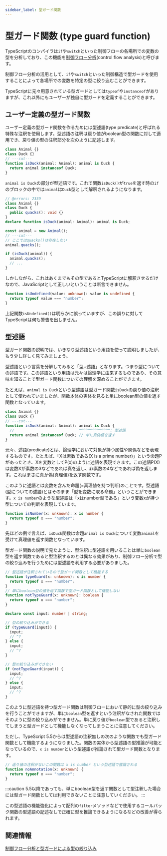 ```yaml
---
sidebar_label: 型ガード関数
---
```


# 型ガード関数 (type guard function)

TypeScriptのコンパイラは`if`や`switch`といった制御フローの各場所での変数の型を分析しており、この機能を[制御フロー分析](../statements/control-flow-analysis-and-type-guard.md)(control flow analysis)と呼びます。

制御フロー分析の活用として、`if`や`switch`といった制御構造で型ガードを使用することによって各場所での変数を特定の型に絞り込むことができます。

TypeScriptに元々用意されている型ガードとしては`typeof`や`instanceof`がありますが、これ以外にもユーザーが独自に型ガードを定義することができます。

## ユーザー定義の型ガード関数

ユーザー定義の型ガード関数を作るためには型述語(type predicate)と呼ばれる特殊な注釈を使用します。型述語の注釈は戻り値がboolean型の関数に対して適用でき、戻り値の型の注釈部分を次のように記述します。

```ts twoslash
class Animal {}
class Duck {}
// ---cut---
function isDuck(animal: Animal): animal is Duck {
  return animal instanceof Duck;
}
```

`animal is Duck`の部分が型述語です。これで関数`isDuck()`が`true`を返す時の`if`のブロックの中では`animal`は`Duck`型として解釈されるようになります。

```ts twoslash
// @errors: 2339
class Animal {}
class Duck {
  public quacks(): void {}
}
declare function isDuck(animal: Animal): animal is Duck;

const animal = new Animal();
// ---cut---
// ここではquacks()は存在しない
animal.quacks();

if (isDuck(animal)) {
  animal.quacks();
  // ...
}
```

しかしながら、これはあくまでもその型であるとTypeScriptに解釈させるだけなので、JavaScriptとして正しいということは断言できません。

```ts twoslash
function isUndefined(value: unknown): value is undefined {
  return typeof value === "number";
}
```

上記関数`isUndefined()`は明らかに誤っていますが、この誤りに対してTypeScriptは何も警告を出しません。

## 型述語

型ガード関数の説明では、いきなり型述語という用語を使って説明しましたが、もう少し詳しく見てみましょう。

型述語という言葉を分解してみると「型+述語」となります。つまり型についての述語です。この述語という用語は元々は論理学に由来するものであり、その意味を知ることで型ガード関数についての理解を深めることができます。

たとえば、`animal is Duck`という型述語は型ガード関数`isDuck`の戻り値の注釈として使われていましたが、関数本体の実体を見ると単にboolean型の値を返す関数となっています。

```ts twoslash
class Animal {}
class Duck {}
// ---cut---
function isDuck(animal: Animal): animal is Duck {
  //                             ^^^^^^^^^^^^^^: 型述語
  return animal instanceof Duck; // 単に真偽値を返す
}
```

元々、述語(predicate)とは、論理学において対象が持つ属性や関係などを表現するものです。たとえば、「Xは素数である(X is a prime number)」という命題Pがあったとき、Xを変数としてP(x)のように述語を表現できます。この述語P(X)は変数Xが素数の3などであれば真を返し、非素数の4などであれば偽を返します。これはまさに真か偽(真理値)を返す関数です。

このように述語とは変数を含んだ命題(=真理値を持つ判断)のことです。型述語(型についての述語)とはそのまま「型を変数に取る命題」ということができます。`x is number`のような型述語は「xはnumber型である」という変数xが持つ型についての判断を表現しています。

```ts
function isNumber(x: unknown): x is number {
  return typeof x === "number";
}
```

先ほどの例で言えば、`isDuck`関数は命題`animal is Duck`について変数`animal`を受けて真理値を返す関数となっています。

型ガード関数の説明で見たように、型注釈に型述語を用いることは単に`boolean`型を返す関数であると型注釈するのとは異なる効果があり、制御フロー分析で型の絞り込みを行うためには型述語を利用する必要がありました。

```ts twoslash
// 型述語が注釈されているので型ガード関数として機能する
function typeGuard(x: unknown): x is number {
  return typeof x === "number";
}
// 単にboolean型の値を返す関数で型ガード関数として機能しない
function notTypeGuard(x: unknown): boolean {
  return typeof x === "number";
}

declare const input: number | string;

// 型の絞り込みができる
if (typeGuard(input)) {
  input;
  // ^?
} else {
  input;
  // ^?
}

// 型の絞り込みができない
if (notTypeGuard(input)) {
  input;
  // ^?
} else {
  input;
  // ^?
}
```

このように型述語を持つ型ガード関数は制御フローにおいて静的に型の絞り込みを行うことができますが、単に`boolean`型を返すという注釈がなされた関数ではそのように型の絞り込みができません。単に戻り値が`boolean`型であると注釈してしまうと型ガードとして機能しなくなってしまうことに注意してください。

ただし、TypeScript 5.5からは型述語の注釈無しの次のような関数でも型ガード関数として機能するようになりました。関数の実体から型述語の型推論が可能となっているので、`x is number`という型述語が推論されて型ガード関数となります。

```ts twoslash
// 返り値の注釈がないこの関数は x is number という型述語で推論される
function noAnnotation(x: unknown) {
  return typeof x === "number";
}
```

:::caution
5.5以降であっても、単にboolean型を返す関数として型注釈した場合には型ガード関数としては利用できないことに注意していください。
:::

この型述語の機能強化によって配列の`filter`メソッドなどで使用するコールバック関数の型述語の記述なしで正確に型を推論できるようになるなどの改善が得られます。

## 関連情報

[制御フロー分析と型ガードによる型の絞り込み](../statements/control-flow-analysis-and-type-guard.md)
